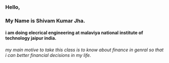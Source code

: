 ### Hello,
### My Name is Shivam Kumar Jha.
#### i am doing elecrical engineering at malaviya national institute of technology jaipur india.
###### my main motive to take this class is to know about finance in genral so that i can better financial decisions in my life.
